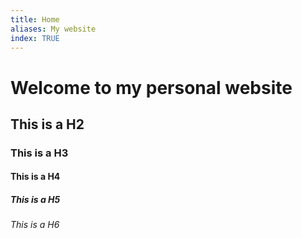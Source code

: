 ```yaml
---
title: Home
aliases: My website
index: TRUE
---
```


# Welcome to my personal website

## This is a H2
### This is a H3
#### This is a H4
##### This is a H5
###### This is a H6